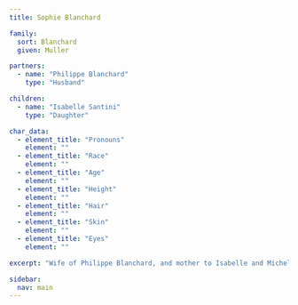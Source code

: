 ```yaml
---
title: Sophie Blanchard

family:
  sort: Blanchard
  given: Muller

partners:
  - name: "Philippe Blanchard"
    type: "Husband"

children:
  - name: "Isabelle Santini"
    type: "Daughter"

char_data:
  - element_title: "Pronouns"
    element: ""
  - element_title: "Race"
    element: ""
  - element_title: "Age"
    element: ""
  - element_title: "Height"
    element: ""
  - element_title: "Hair"
    element: ""
  - element_title: "Skin"
    element: ""
  - element_title: "Eyes"
    element: ""

excerpt: "Wife of Philippe Blanchard, and mother to Isabelle and Michel."

sidebar:
  nav: main
---
```

